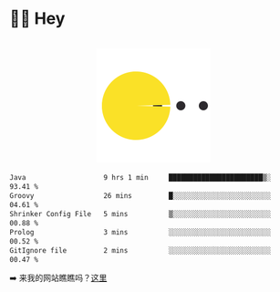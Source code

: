 
# 👋🏻 Hey
<div align="center">
	<br>
	<img src="https://raw.githubusercontent.com/Aniket965/Aniket965/master/pacman.svg?sanitize=true" width="200" height="200">
	<br>
</div>

<!--START_SECTION:waka-->
```text
Java                   9 hrs 1 min     ███████████████████████▒░   93.41 % 
Groovy                 26 mins         █░░░░░░░░░░░░░░░░░░░░░░░░   04.61 % 
Shrinker Config File   5 mins          ▒░░░░░░░░░░░░░░░░░░░░░░░░   00.88 % 
Prolog                 3 mins          ░░░░░░░░░░░░░░░░░░░░░░░░░   00.52 % 
GitIgnore file         2 mins          ░░░░░░░░░░░░░░░░░░░░░░░░░   00.47 % 
```
<!--END_SECTION:waka-->

 ➡️  来我的网站瞧瞧吗？[这里](https://www.shaolongfei.com)
